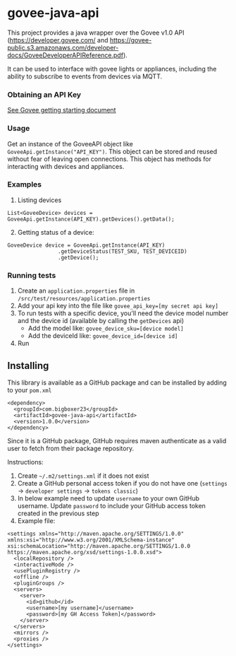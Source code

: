 # govee-java-api

This project provides a java wrapper over the Govee v1.0 API (https://developer.govee.com/ and https://govee-public.s3.amazonaws.com/developer-docs/GoveeDeveloperAPIReference.pdf).

It can be used to interface with govee lights or appliances, including the ability to subscribe to events from devices via MQTT.

### Obtaining an API Key

[See Govee getting starting document](https://developer.govee.com/docs/getting-started)

### Usage

Get an instance of the GoveeAPI object like `GoveeApi.getInstance("API_KEY")`. This object can be stored and reused without fear of leaving open connections.
This object has methods for interacting with devices and appliances.

### Examples

1. Listing devices

```
List<GoveeDevice> devices = GoveeApi.getInstance(API_KEY).getDevices().getData();
```

2. Getting status of a device:

```
GoveeDevice device = GoveeApi.getInstance(API_KEY)
				.getDeviceStatus(TEST_SKU, TEST_DEVICEID)
				.getDevice();
```

### Running tests

1. Create an `application.properties` file in `/src/test/resources/application.properties`
2. Add your api key into the file like `govee_api_key=[my secret api key]`
3. To run tests with a specific device, you'll need the device model number and the device id (available by calling the `getDevices` api)
   - Add the model like: `govee_device_sku=[device model]`
   - Add the deviceId like: `govee_device_id=[device id]`
4. Run

## Installing

This library is available as a GitHub package and can be installed by adding to your `pom.xml`

```
<dependency>
  <groupId>com.bigboxer23</groupId>
  <artifactId>govee-java-api</artifactId>
  <version>1.0.0</version>
</dependency>
```

Since it is a GitHub package, GitHub requires maven authenticate as a valid user to fetch from their package repository.

Instructions:
1. Create `~/.m2/settings.xml` if it does not exist
2. Create a GitHub personal access token if you do not have one (`settings` -> `developer settings` -> `tokens classic`)
3. In below example need to update `username` to your own GitHub username.  Update `password` to include your GitHub
access token created in the previous step
4. Example file:

```
<settings xmlns="http://maven.apache.org/SETTINGS/1.0.0" xmlns:xsi="http://www.w3.org/2001/XMLSchema-instance" 
xsi:schemaLocation="http://maven.apache.org/SETTINGS/1.0.0 https://maven.apache.org/xsd/settings-1.0.0.xsd">
  <localRepository />
  <interactiveMode />
  <usePluginRegistry />
  <offline />
  <pluginGroups />
  <servers>
    <server>
      <id>github</id>
      <username>[my username]</username>
      <password>[my GH Access Token]</password>
    </server>
  </servers>
  <mirrors />
  <proxies />
</settings>
```

